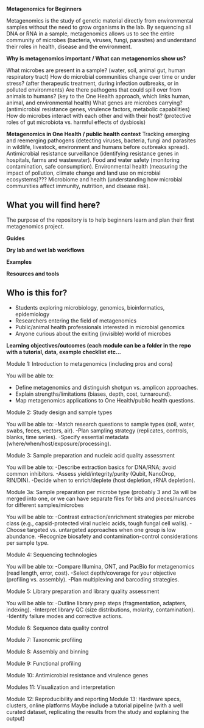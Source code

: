 **Metagenomics for Beginners**

Metagenomics is the study of genetic material directly from environmental samples without the need to grow organisms in the lab. By sequencing all DNA or RNA in a sample, metagenomics allows us to see the entire community of microbes (bacteria, viruses, fungi, parasites) and understand their roles in health, disease and the environment.

**Why is metagenomics important / What can metagenomics show us?**

What microbes are present in a sample?
(water, soil, animal gut, human respiratory tract)
How do microbial communities change over time or under stress?
(after therapeutic treatment, during infection outbreaks, or in polluted environments)
Are there pathogens that could spill over from animals to humans?
(key to the One Health approach, which links human, animal, and environmental health)
What genes are microbes carrying?
(antimicrobial resistance genes, virulence factors, metabolic capabilities)
How do microbes interact with each other and with their host?
(protective roles of gut microbiota vs. harmful effects of dysbiosis)

**Metagenomics in One Health / public health context**
Tracking emerging and reemerging pathogens (detecting viruses, bacteria, fungi and parasites in wildlife, livestock, environment and humans before outbreaks spread).
Antimicrobial resistance surveillance (identifying resistance genes in hospitals, farms and wastewater).
Food and water safety (monitoring contamination, safe consumption).
Environmental health (measuring the impact of pollution, climate change and land use on microbial ecosystems)???
Microbiome and health (understanding how microbial communities affect immunity, nutrition, and disease risk).
 
## What you will find here?
The purpose of the repository is to help beginners learn and plan their first metagenomics project.

**Guides**

**Dry lab and wet lab workflows**

**Examples**

**Resources and tools**

## Who is this for?
-	Students exploring microbiology, genomics, bioinformatics, epidemiology
-	Researchers entering the field of metagenomics
-	Public/animal health professionals interested in microbial genomics 
-	Anyone curious about the exiting (invisible) world of microbes

**Learning objectives/outcomes (each module can be a folder in the repo with a tutorial, data, example checklist etc…**

Module 1: Introduction to metagenomics (including pros and cons)

You will be able to:
- Define metagenomics and distinguish shotgun vs. amplicon approaches.
- Explain strengths/limitations (biases, depth, cost, turnaround).
- Map metagenomics applications to One Health/public health questions.

Module 2: Study design and sample types

You will be able to:
-Match research questions to sample types (soil, water, swabs, feces, vectors, air).
-Plan sampling strategy (replicates, controls, blanks, time series).
-Specify essential metadata (where/when/host/exposure/processing).

Module 3: Sample preparation and nucleic acid quality assessment

You will be able to:
-Describe extraction basics for DNA/RNA; avoid common inhibitors.
-Assess yield/integrity/purity (Qubit, NanoDrop, RIN/DIN).
-Decide when to enrich/deplete (host depletion, rRNA depletion).

Module 3a: Sample preparation per microbe type (probably 3 and 3a will be merged into one, or we can have separate files for bits and pieces/nuances for different samples/microbes

You will be able to:
-Contrast extraction/enrichment strategies per microbe class (e.g., capsid-protected viral nucleic acids, tough fungal cell walls).
-Choose targeted vs. untargeted approaches when one group is low abundance.
-Recognize biosafety and contamination-control considerations per sample type.

Module 4: Sequencing technologies

You will be able to:
-Compare Illumina, ONT, and PacBio for metagenomics (read length, error, cost).
-Select depth/coverage for your objective (profiling vs. assembly).
-Plan multiplexing and barcoding strategies.

Module 5: Library preparation and library quality assessment 

You will be able to:
-Outline library prep steps (fragmentation, adapters, indexing).
-Interpret library QC (size distributions, molarity, contamination).
-Identify failure modes and corrective actions.

Module 6: Sequence data quality control 

Module 7: Taxonomic profiling 

Module 8: Assembly and binning

Module 9: Functional profiling

Module 10: Antimicrobial resistance and virulence genes

Modules 11: Visualization and interpretation

Module 12: Reproducibility and reporting
Module 13: Hardware specs, clusters, online platforms
Maybe include a tutorial pipeline (with a well curated dataset, replicating the results from the study and explaining the output)
